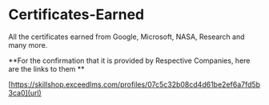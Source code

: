 # Certificates-Earned
All the certificates earned from Google, Microsoft, NASA, Research and many more.

**For the confirmation that it is provided by Respective Companies, here are the links to them **

[https://skillshop.exceedlms.com/profiles/07c5c32b08cd4d61be2ef6a7fd5b3ca0](url)


